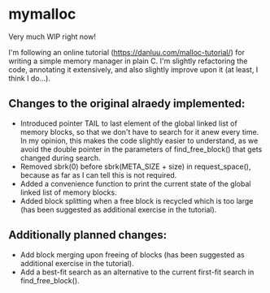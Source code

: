 # mymalloc
Very much WIP right now!

I'm following an online tutorial (https://danluu.com/malloc-tutorial/) for writing a simple memory manager in plain C. I'm slightly refactoring the code, annotating it extensively, and also slightly improve upon it (at least, I think I do...).

## Changes to the original alraedy implemented:
  - Introduced pointer TAIL to last element of the global linked list of memory blocks, so that we don't have to search for it anew every time. In my opinion, this makes the code slightly easier to understand, as we avoid the double pointer in the parameters of find_free_block() that gets changed during search.
  - Removed sbrk(0) before sbrk(META_SIZE + size) in request_space(), because as far as I can tell this is not required.
  - Added a convenience function to print the current state of the global linked list of memory blocks.
  - Added block splitting when a free block is recycled which is too large (has been suggested as additional exercise in the tutorial).

## Additionally planned changes:
  - Add block merging upon freeing of blocks (has been suggested as additional exercise in the tutorial).
  - Add a best-fit search as an alternative to the current first-fit search in find_free_block().
